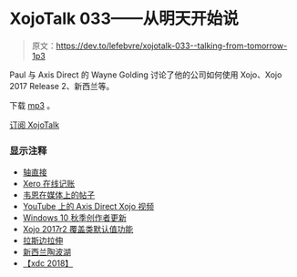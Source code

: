 # XojoTalk 033——从明天开始说

> 原文：<https://dev.to/lefebvre/xojotalk-033--talking-from-tomorrow-1p3>

Paul 与 Axis Direct 的 Wayne Golding 讨论了他的公司如何使用 Xojo、Xojo 2017 Release 2、新西兰等。

下载 [mp3](http://cdn.xojo.com//Podcasts/XojoTalk-033.mp3) 。

[订阅 XojoTalk](http://feeds.feedburner.com/xojotalk)

### 显示注释

*   [轴直接](http://www.axisdirect.nz)
*   [Xero 在线记账](https://www.xero.com)
*   [韦恩在媒体上的帖子](https://medium.com/@waynegolding)
*   [YouTube 上的 Axis Direct Xojo 视频](https://www.youtube.com/channel/UCE7XhJsloXAlIOpGe1mPqWQ)
*   [Windows 10 秋季创作者更新](https://blogs.windows.com/windowsexperience/2017/09/01/create-and-play-this-holiday-with-the-windows-10-fall-creators-update-coming-oct-17/)
*   [Xojo 2017r2 覆盖类默认值功能](http://developer.xojo.com/override-system-class-default-values)
*   [拉斯边拉伸](https://www.raspberrypi.org/blog/raspbian-stretch/)
*   [新西兰陶波湖](http://www.greatlaketaupo.com)
*   [【xdc 2018】](https://xojo.com/xdc/)![](img/57bd502b7f9a300440e0bc01d175fcc4.png)